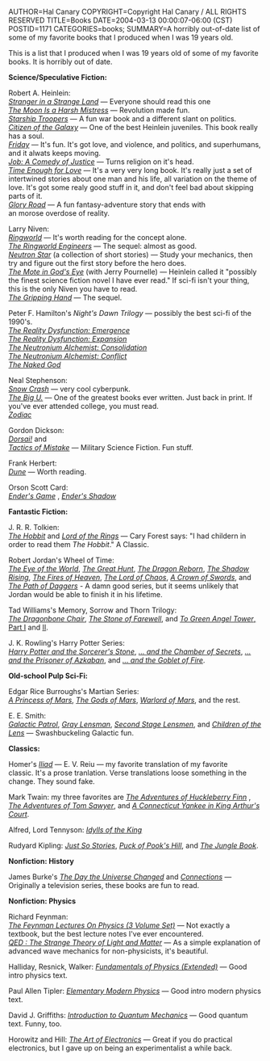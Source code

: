 AUTHOR=Hal Canary
COPYRIGHT=Copyright Hal Canary / ALL RIGHTS RESERVED
TITLE=Books
DATE=2004-03-13 00:00:07-06:00 (CST)
POSTID=1171
CATEGORIES=books;
SUMMARY=A horribly out-of-date list of some of my favorite books that I produced when I was 19 years old.

This is a list that I produced when I was 19 years old of some of my favorite books. It is horribly out of date.

**Science/Speculative Fiction:**

Robert A. Heinlein:  
[_Stranger in a Strange Land_](https://halcanary.org/isbn/?0441790348/Stranger+in+a+Strange+Land) — Everyone should read this one  
[_The Moon Is a Harsh Mistress_](https://halcanary.org/isbn/?0312863551/The+Moon+Is+a+Harsh+Mistress) — Revolution made fun.  
[_Starship Troopers_](https://halcanary.org/isbn/?0441783589/Starship+Troopers) — A fun war book and a different slant on politics.  
[_Citizen of the Galaxy_](https://halcanary.org/isbn/?0345342445/Citizen+of+the+Galaxy) — One of the best Heinlein juveniles. This book really has a soul.  
[_Friday_](https://halcanary.org/isbn/?0345414004/Friday_%28novel%29) — It's fun. It's got love, and violence, and politics, and superhumans, and it alwats keeps moving.  
[_Job: A Comedy of Justice_](https://halcanary.org/isbn/?0345316509/Job%3A+A+Comedy+of+Justice) — Turns religion on it's head.  
[_Time Enough for Love_](https://halcanary.org/isbn/?0441810764/Time+Enough+for+Love) — It's a very very long book. It's really just a set of intertwined stories about one man and his life, all variation on the theme of love. It's got some realy good stuff in it, and don't feel bad about skipping parts of it.  
[_Glory Road_](https://halcanary.org/isbn/?0671721674/Glory+Road) — A fun fantasy-adventure story that ends with  
an morose overdose of reality.

Larry Niven:  
[_Ringworld_](https://halcanary.org/isbn/?0345333926/Ringworld) — It's worth reading for the concept alone.  
[_The Ringworld Engineers_](https://halcanary.org/isbn/?0345334302/The+Ringworld+Engineers) — The sequel: almost as good.  
[_Neutron Star_](https://halcanary.org/isbn/?0345336941/Neutron+Star) (a collection of short stories) — Study your mechanics, then try and figure out the first story before the hero does.  
[_The Mote in God's Eye_](https://halcanary.org/isbn/?0671741926/The+Mote+in+God's+Eye) (with Jerry Pournelle) — Heinlein called it "possibly the finest science fiction novel I have ever read." If sci-fi isn't your thing, this is the only Niven you have to read.  
[_The Gripping Hand_](https://halcanary.org/isbn/?0671795740/The+Gripping+Hand) — The sequel.

Peter F. Hamilton's _Night's Dawn Trilogy_ — possibly the best sci-fi of the 1990's.  
[_The Reality Dysfunction: Emergence_](https://halcanary.org/isbn/?0446605158/)  
[_The Reality Dysfunction: Expansion_](https://halcanary.org/isbn/?0446605166/)  
[_The Neutronium Alchemist: Consolidation_](https://halcanary.org/isbn/?0446605174/)  
[_The Neutronium Alchemist: Conflict_](https://halcanary.org/isbn/?0446605468/)  
[_The Naked God_](https://halcanary.org/isbn/?0446525677/)

Neal Stephenson:  
[_Snow Crash_](https://halcanary.org/isbn/?0553562614/) — very cool cyberpunk.  
[_The Big U._](https://halcanary.org/isbn/?0380816032/) — One of the greatest books ever written. Just back in print. If you've ever attended college, you must read.  
[_Zodiac_](https://halcanary.org/isbn/?0802143156/)

Gordon Dickson:  
[_Dorsai!_](https://halcanary.org/isbn/?0812503988/) and  
[_Tactics of Mistake_](https://halcanary.org/isbn/?0812545311/) — Military Science Fiction. Fun stuff.

Frank Herbert:  
[_Dune_](https://halcanary.org/isbn/?0441172717/) — Worth reading.

Orson Scott Card:  
[_Ender's Game_](https://halcanary.org/isbn/?0812550706/) , [_Ender's Shadow_](https://halcanary.org/isbn/?0812575717)

**Fantastic Fiction:**

J. R. R. Tolkien:  
[_The Hobbit_](https://halcanary.org/isbn/?0395282659/) and [_Lord of the Rings_](https://halcanary.org/isbn/?0395974682/) — Cary Forest says: "I had childern in order to read them _The Hobbit_." A Classic.

Robert Jordan's Wheel of Time:  
[_The Eye of the World_](https://halcanary.org/isbn/?0812511816/), [_The Great Hunt_](https://halcanary.org/isbn/?0812517725/), [_The Dragon Reborn_](https://halcanary.org/isbn/?0812513711/), [_The Shadow Rising_](https://halcanary.org/isbn/?0812513738/), [_The Fires of Heaven_](https://halcanary.org/isbn/?0812550307/), [_The Lord of Chaos_](https://halcanary.org/isbn/?0812513754/), [_A Crown of Swords_](https://halcanary.org/isbn/?0812550285/), and [_The Path of Daggers_](https://halcanary.org/isbn/?0312857691/) - A damn good series, but it seems unlikely that Jordan would be able to finish it in his lifetime.

Tad Williams's Memory, Sorrow and Thorn Trilogy:  
[_The Dragonbone Chair_](https://halcanary.org/isbn/?0809900033/), [_The Stone of Farewell_](https://halcanary.org/isbn/?0886774802/), and [_To Green Angel Tower_, Part I](https://halcanary.org/isbn/?0886775981/) and [II](https://halcanary.org/isbn/?0886776066/).

J. K. Rowling's Harry Potter Series:  
[_Harry Potter and the Sorcerer's Stone_](https://halcanary.org/isbn/?0590353403/), [_... and the Chamber of Secrets_](https://halcanary.org/isbn/?0439064864/), [_... and the Prisoner of Azkaban_](https://halcanary.org/isbn/?0439136350/), and [_... and the Goblet of Fire_](https://halcanary.org/isbn/?0439139597/).

**Old-school Pulp Sci-Fi:**

Edgar Rice Burroughs's Martian Series:  
[_A Princess of Mars_](https://halcanary.org/isbn/?0345331389/), [_The Gods of Mars_](https://halcanary.org/isbn/?0345324390/), [_Warlord of Mars_](https://halcanary.org/isbn/?0345324536/), and the rest.

E. E. Smith:  
[_Galactic Patrol_](https://halcanary.org/isbn/?1882968115/), [_Gray Lensman_](https://halcanary.org/isbn/?1882968123/), [_Second Stage Lensmen_](https://halcanary.org/isbn/?1882968131/), and [_Children of the Lens_](https://halcanary.org/isbn/?188296814X/) — Swashbuckeling Galactic fun.

**Classics:**

Homer's [_Iliad_](https://halcanary.org/isbn/?0140440143/) — E. V. Reiu — my favorite translation of my favorite  
classic. It's a prose tranlation. Verse translations loose something in the change. They sound fake.

Mark Twain: my three favorites are [_The Adventures of Huckleberry Finn_](https://halcanary.org/isbn/?0140390464/) , [_The Adventures of Tom Sawyer_](https://halcanary.org/isbn/?0812504208/), and [_A Connecticut Yankee in King Arthur's Court_](https://halcanary.org/isbn/?0812504364/).

Alfred, Lord Tennyson: [_Idylls of the King_](https://halcanary.org/isbn/?0451524705/)

Rudyard Kipling: [_Just So Stories_](https://halcanary.org/isbn/?0486278212/), [_Puck of Pook's Hill_](https://halcanary.org/isbn/?0140183531/), and [_The Jungle Book_](https://halcanary.org/isbn/?0812504690/).

**Nonfiction: History**

James Burke's [_The Day the Universe Changed_](https://halcanary.org/isbn/?0316117048/) and [_Connections_](https://halcanary.org/isbn/?0316116726/) — Originally a television series, these books are fun to read.

**Nonfiction: Physics**

Richard Feynman:  
[_The Feynman Lectures On Physics (3 Volume Set)_](https://halcanary.org/isbn/?0201021153/) — Not exactly a textbook, but the best lecture notes I've ever encountered.  
[_QED : The Strange Theory of Light and Matter_](https://halcanary.org/isbn/?0691024170/) — As a simple explanation of advanced wave mechanics for non-physicists, it's beautiful.

Halliday, Resnick, Walker: [_Fundamentals of Physics (Extended)_](https://halcanary.org/isbn/?0471105597/) — Good intro physics text.

Paul Allen Tipler: [_Elementary Modern Physics_](https://halcanary.org/isbn/?0879015691/) — Good intro modern physics text.

David J. Griffiths: [_Introduction to Quantum Mechanics_](https://halcanary.org/isbn/?0131244051/) — Good quantum text. Funny, too.

Horowitz and Hill: [_The Art of Electronics_](https://halcanary.org/isbn/?0521370957/) — Great if you do practical electronics, but I gave up on being an experimentalist a while back.
